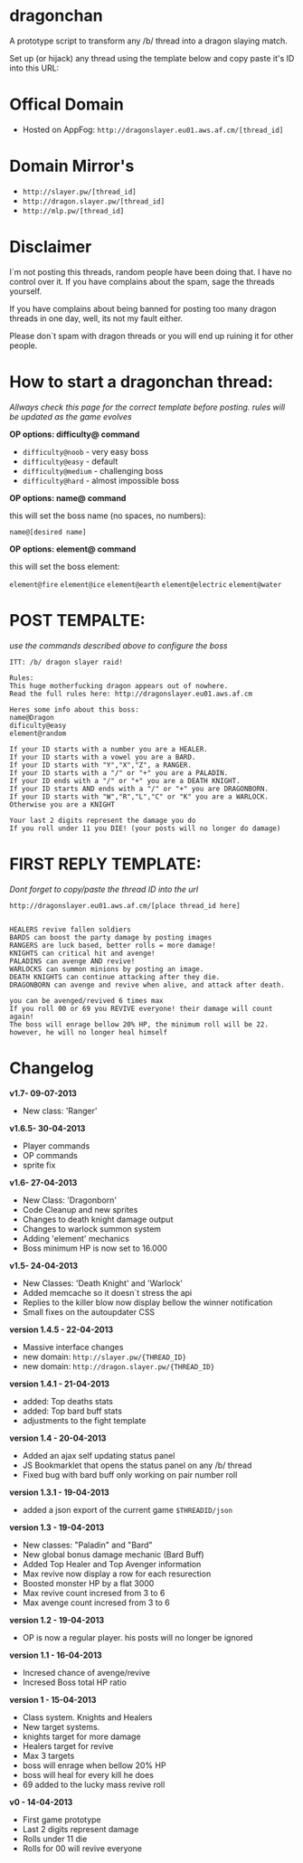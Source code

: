 dragonchan
==========

A prototype script to transform any /b/ thread into a dragon slaying match.

Set up (or hijack) any thread using the template below and copy paste it's ID into this URL:


# Offical Domain
- Hosted on AppFog: `http://dragonslayer.eu01.aws.af.cm/[thread_id]`

# Domain Mirror's
- `http://slayer.pw/[thread_id]`
- `http://dragon.slayer.pw/[thread_id]`
- `http://mlp.pw/[thread_id]`


Disclaimer
==========
I`m not posting this threads, random people have been doing that. I have no control over it. If you have complains about the spam, sage the threads yourself.

If you have complains about being banned for posting too many dragon threads in one day, well, its not my fault either.

Please don`t spam with dragon threads or you will end up ruining it for other people.


How to start a dragonchan thread:
================================
_Allways check this page for the correct template before posting. rules will be updated as the game evolves_

__OP options: difficulty@ command__

- `difficulty@noob` - very easy boss
- `difficulty@easy` - default
- `difficulty@medium` - challenging boss
- `difficulty@hard` - almost impossible boss

__OP options: name@ command__

this will set the boss name (no spaces, no numbers):

`name@[desired name]`


__OP options: element@ command__

this will set the boss element:

`element@fire`
`element@ice`
`element@earth`
`element@electric`
`element@water`



POST TEMPALTE:
================
_use the commands described above to configure the boss_
```
ITT: /b/ dragon slayer raid!

Rules:
This huge motherfucking dragon appears out of nowhere.
Read the full rules here: http://dragonslayer.eu01.aws.af.cm

Heres some info about this boss:
name@Dragon
dificulty@easy
element@random

If your ID starts with a number you are a HEALER.
If your ID starts with a vowel you are a BARD.
If your ID starts with "Y","X","Z", a RANGER.
If your ID starts with a "/" or "+" you are a PALADIN.
If your ID ends with a "/" or "+" you are a DEATH KNIGHT.
If your ID starts AND ends with a "/" or "+" you are DRAGONBORN.
If your ID starts with "W","R","L","C" or "K" you are a WARLOCK.
Otherwise you are a KNIGHT

Your last 2 digits represent the damage you do
If you roll under 11 you DIE! (your posts will no longer do damage)
```


FIRST REPLY TEMPLATE:
================
_Dont forget to copy/paste the thread ID into the url_
```
http://dragonslayer.eu01.aws.af.cm/[place thread_id here]


HEALERS revive fallen soldiers
BARDS can boost the party damage by posting images
RANGERS are luck based, better rolls = more damage!
KNIGHTS can critical hit and avenge!
PALADINS can avenge AND revive!
WARLOCKS can summon minions by posting an image.
DEATH KNIGHTS can continue attacking after they die.
DRAGONBORN can avenge and revive when alive, and attack after death.

you can be avenged/revived 6 times max
If you roll 00 or 69 you REVIVE everyone! their damage will count again!
The boss will enrage bellow 20% HP, the minimum roll will be 22. however, he will no longer heal himself
```








Changelog
=========
__v1.7- 09-07-2013__
   - New class: 'Ranger'

__v1.6.5- 30-04-2013__
   - Player commands
   - OP commands
   - sprite fix

__v1.6- 27-04-2013__
   - New Class: 'Dragonborn'
   - Code Cleanup and new sprites
   - Changes to death knight damage output
   - Changes to warlock summon system
   - Adding 'element' mechanics
   - Boss minimum HP is now set to 16.000

__v1.5- 24-04-2013__
   - New Classes: 'Death Knight' and 'Warlock'
   - Added memcache so it doesn`t stress the api
   - Replies to the killer blow now display bellow the winner notification
   - Small fixes on the autoupdater CSS

__version 1.4.5 - 22-04-2013__
   - Massive interface changes
   - new domain: `http://slayer.pw/{THREAD_ID}`
   - new domain: `http://dragon.slayer.pw/{THREAD_ID}`


__version 1.4.1 - 21-04-2013__
   - added: Top deaths stats
   - added: Top bard buff stats
   - adjustments to the fight template

__version 1.4 - 20-04-2013__
   - Added an ajax self updating status panel
   - JS Bookmarklet that opens the status panel on any /b/ thread
   - Fixed bug with bard buff only working on pair number roll

__version 1.3.1 - 19-04-2013__
  - added a json export of the current game `$THREADID/json`

__version 1.3 - 19-04-2013__
  - New classes: "Paladin" and "Bard"
  - New global bonus damage mechanic (Bard Buff)
  - Added Top Healer and Top Avenger information
  - Max revive now display a row for each resurection
  - Boosted monster HP by a flat 3000
  - Max revive count incresed from 3 to 6
  - Max avenge count incresed from 3 to 6

__version 1.2 - 19-04-2013__
  - OP is now a regular player. his posts will no longer be ignored

__version 1.1 - 16-04-2013__
  - Incresed chance of avenge/revive
  - Incresed Boss total HP ratio

__version 1 - 15-04-2013__
  - Class system. Knights and Healers
  - New target systems.
  - knights target for more damage
  - Healers target for revive
  - Max 3 targets
  - boss will enrage when bellow 20% HP
  - boss will heal for every kill he does
  - 69 added to the lucky mass revive roll

__v0 - 14-04-2013__
  - First game prototype
  - Last 2 digits represent damage
  - Rolls under 11 die
  - Rolls for 00 will revive everyone
